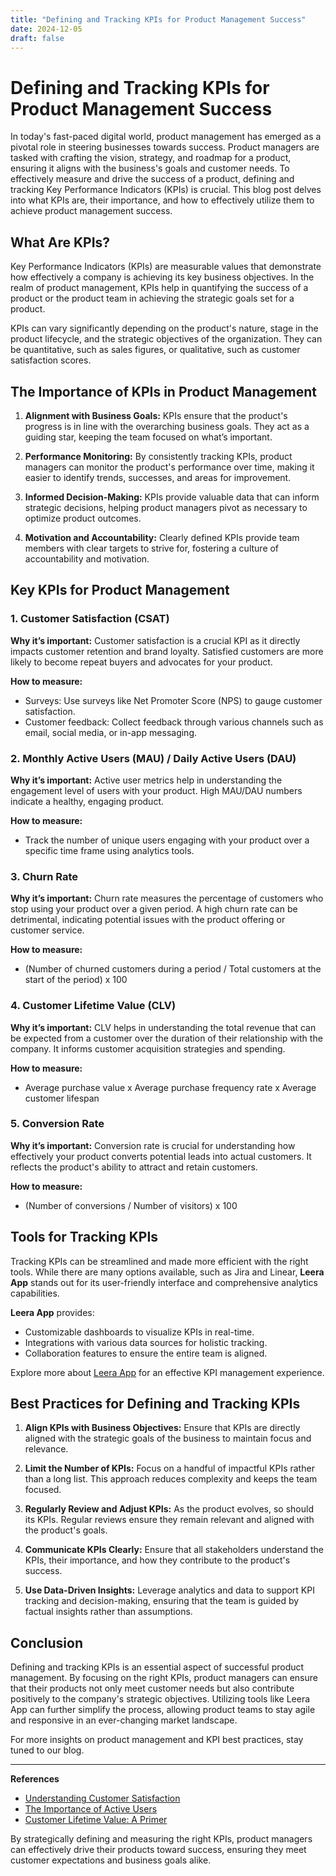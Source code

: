 ```yaml
---
title: "Defining and Tracking KPIs for Product Management Success"
date: 2024-12-05
draft: false
---
```

# Defining and Tracking KPIs for Product Management Success

In today's fast-paced digital world, product management has emerged as a pivotal role in steering businesses towards success. Product managers are tasked with crafting the vision, strategy, and roadmap for a product, ensuring it aligns with the business's goals and customer needs. To effectively measure and drive the success of a product, defining and tracking Key Performance Indicators (KPIs) is crucial. This blog post delves into what KPIs are, their importance, and how to effectively utilize them to achieve product management success.

## What Are KPIs?

Key Performance Indicators (KPIs) are measurable values that demonstrate how effectively a company is achieving its key business objectives. In the realm of product management, KPIs help in quantifying the success of a product or the product team in achieving the strategic goals set for a product.

KPIs can vary significantly depending on the product's nature, stage in the product lifecycle, and the strategic objectives of the organization. They can be quantitative, such as sales figures, or qualitative, such as customer satisfaction scores.

## The Importance of KPIs in Product Management

1. **Alignment with Business Goals:** KPIs ensure that the product's progress is in line with the overarching business goals. They act as a guiding star, keeping the team focused on what’s important.

2. **Performance Monitoring:** By consistently tracking KPIs, product managers can monitor the product's performance over time, making it easier to identify trends, successes, and areas for improvement.

3. **Informed Decision-Making:** KPIs provide valuable data that can inform strategic decisions, helping product managers pivot as necessary to optimize product outcomes.

4. **Motivation and Accountability:** Clearly defined KPIs provide team members with clear targets to strive for, fostering a culture of accountability and motivation.

## Key KPIs for Product Management

### 1. Customer Satisfaction (CSAT)

**Why it’s important:**
Customer satisfaction is a crucial KPI as it directly impacts customer retention and brand loyalty. Satisfied customers are more likely to become repeat buyers and advocates for your product.

**How to measure:**
- Surveys: Use surveys like Net Promoter Score (NPS) to gauge customer satisfaction.
- Customer feedback: Collect feedback through various channels such as email, social media, or in-app messaging.

### 2. Monthly Active Users (MAU) / Daily Active Users (DAU)

**Why it’s important:**
Active user metrics help in understanding the engagement level of users with your product. High MAU/DAU numbers indicate a healthy, engaging product.

**How to measure:**
- Track the number of unique users engaging with your product over a specific time frame using analytics tools.

### 3. Churn Rate

**Why it’s important:**
Churn rate measures the percentage of customers who stop using your product over a given period. A high churn rate can be detrimental, indicating potential issues with the product offering or customer service.

**How to measure:**
- (Number of churned customers during a period / Total customers at the start of the period) x 100

### 4. Customer Lifetime Value (CLV)

**Why it’s important:**
CLV helps in understanding the total revenue that can be expected from a customer over the duration of their relationship with the company. It informs customer acquisition strategies and spending.

**How to measure:**
- Average purchase value x Average purchase frequency rate x Average customer lifespan

### 5. Conversion Rate

**Why it’s important:**
Conversion rate is crucial for understanding how effectively your product converts potential leads into actual customers. It reflects the product's ability to attract and retain customers.

**How to measure:**
- (Number of conversions / Number of visitors) x 100

## Tools for Tracking KPIs

Tracking KPIs can be streamlined and made more efficient with the right tools. While there are many options available, such as Jira and Linear, **Leera App** stands out for its user-friendly interface and comprehensive analytics capabilities.

**Leera App** provides:
- Customizable dashboards to visualize KPIs in real-time.
- Integrations with various data sources for holistic tracking.
- Collaboration features to ensure the entire team is aligned.

Explore more about [Leera App](https://leera.app) for an effective KPI management experience.

## Best Practices for Defining and Tracking KPIs

1. **Align KPIs with Business Objectives:** Ensure that KPIs are directly aligned with the strategic goals of the business to maintain focus and relevance.

2. **Limit the Number of KPIs:** Focus on a handful of impactful KPIs rather than a long list. This approach reduces complexity and keeps the team focused.

3. **Regularly Review and Adjust KPIs:** As the product evolves, so should its KPIs. Regular reviews ensure they remain relevant and aligned with the product's goals.

4. **Communicate KPIs Clearly:** Ensure that all stakeholders understand the KPIs, their importance, and how they contribute to the product's success.

5. **Use Data-Driven Insights:** Leverage analytics and data to support KPI tracking and decision-making, ensuring that the team is guided by factual insights rather than assumptions.

## Conclusion

Defining and tracking KPIs is an essential aspect of successful product management. By focusing on the right KPIs, product managers can ensure that their products not only meet customer needs but also contribute positively to the company's strategic objectives. Utilizing tools like Leera App can further simplify the process, allowing product teams to stay agile and responsive in an ever-changing market landscape.

For more insights on product management and KPI best practices, stay tuned to our blog.

---

**References**

- [Understanding Customer Satisfaction](https://www.qualtrics.com/experience-management/customer/customer-satisfaction/)
- [The Importance of Active Users](https://blog.hubspot.com/service/monthly-active-users)
- [Customer Lifetime Value: A Primer](https://www.forbes.com/sites/forbesagencycouncil/2021/01/29/understanding-customer-lifetime-value-clv/)

By strategically defining and measuring the right KPIs, product managers can effectively drive their products toward success, ensuring they meet customer expectations and business goals alike.